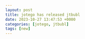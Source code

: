 ```yaml
---
layout: post
title: jotego has released jtbubl
date: 2023-10-27 13:47:53 +0000
categories: [jotego, jtbubl]
tags: [new]
---
```


